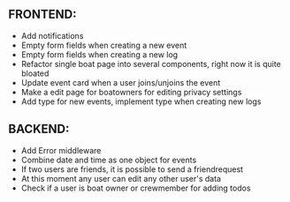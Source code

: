 ## FRONTEND: 
- Add notifications
- Empty form fields when creating a new event
- Empty form fields when creating a new log
- Refactor single boat page into several components, right now it is quite bloated
- Update event card when a user joins/unjoins the event
- Make a edit page for boatowners for editing privacy settings
- Add type for new events, implement type when creating new logs

## BACKEND: 
- Add Error middleware
- Combine date and time as one object for events
- If two users are friends, it is possible to send a friendrequest
- At this moment any user can edit any other user's data
- Check if a user is boat owner or crewmember for adding todos